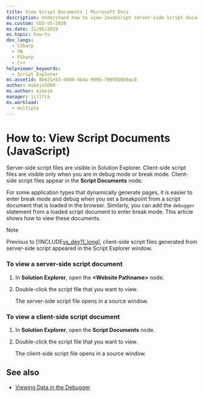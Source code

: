 ```yaml
---
title: View Script Documents | Microsoft Docs
description: Understand how to view JavaScript server-side script documents in Visual Studio using Solution Explorer.
ms.custom: SEO-VS-2020
ms.date: 11/05/2019
ms.topic: how-to
dev_langs: 
  - CSharp
  - VB
  - FSharp
  - C++
helpviewer_keywords: 
  - Script Explorer
ms.assetid: 8b621e53-4508-4b4a-9995-70995b0b9ac8
author: mikejo5000
ms.author: mikejo
manager: jillfra
ms.workload: 
  - multiple
---
```

# How to: View Script Documents (JavaScript)

Server-side script files are visible in Solution Explorer. Client-side script files are visible only when you are in debug mode or break mode. Client-side script files appear in the **Script Documents** node.

For some application types that dynamically generate pages, it is easier to enter break mode and debug when you set a breakpoint from a script document that is loaded in the browser. Similarly, you can add the `debugger` statement from a loaded script document to enter break mode. This article shows how to view these documents.

> [!NOTE]
> Previous to [!INCLUDE[vs_dev11_long](../data-tools/includes/vs_dev11_long_md.md)], client-side script files generated from server-side script appeared in the Script Explorer window.

### To view a server-side script document

1. In **Solution Explorer**, open the **\<Website Pathname>** node.

2. Double-click the script file that you want to view.

     The server-side script file opens in a source window.

### To view a client-side script document

1. In **Solution Explorer**, open the **Script Documents** node.

2. Double-click the script file that you want to view.

     The client-side script file opens in a source window.

## See also
- [Viewing Data in the Debugger](../debugger/viewing-data-in-the-debugger.md)